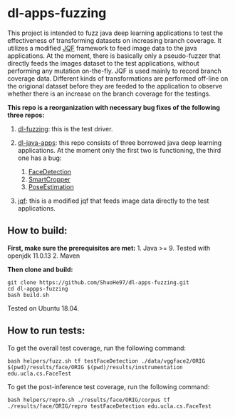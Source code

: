 # dl-apps-fuzzing
This project is intended to fuzz java deep learning applications to test the effectiveness of transforming datasets on increasing branch coverage. It utilizes a modified [JQF](https://github.com/rohanpadhye/JQF) framework to feed image data to the java applications. At the moment, there is basically only a pseudo-fuzzer that directly feeds the images dataset to the test applications, without performing any mutation on-the-fly. JQF is used mainly to record branch coverage data. Different kinds of transformations are performed off-line on the origional dataset before they are feeded to the application to observe whether there is an increase on the branch coverage for the testings. 

**This repo is a reorganization with necessary bug fixes of the following three repos:**

1. [dl-fuzzing](https://github.com/usama54321/dl-fuzzing): this is the test driver.

2. [dl-java-apps](https://github.com/usama54321/dl-java-apps): this repo consists of three borrowed java deep learning applications. At the moment only the first two is functioning, the third one has a bug:
    1. [FaceDetection](https://github.com/tzolov/mtcnn-java)
    2. [SmartCropper](https://github.com/pqpo/SmartCropper)
    3. [PoseEstimation](https://fritz.mycloudrepo.io/public/repositories/android/ai/fritz/)

3. [jqf](https://github.com/usama54321/jqf): this is a modified jqf that feeds image data directly to the test applications.


## How to build:
**First, make sure the prerequisites are met:**
    1. Java >= 9. Tested with openjdk 11.0.13
    2. Maven

**Then clone and build:**
```
git clone https://github.com/ShuoHe97/dl-apps-fuzzing.git
cd dl-appps-fuzzing
bash build.sh
```
Tested on Ubuntu 18.04.

## How to run tests:

To get the overall test coverage, run the following command:
```
bash helpers/fuzz.sh tf testFaceDetection ./data/vggface2/ORIG $(pwd)/results/face/ORIG $(pwd)/results/instrumentation edu.ucla.cs.FaceTest
```


To get the post-inference test coverage, run the following command:
```
bash helpers/repro.sh ./results/face/ORIG/corpus tf ./results/face/ORIG/repro testFaceDetection edu.ucla.cs.FaceTest
```

